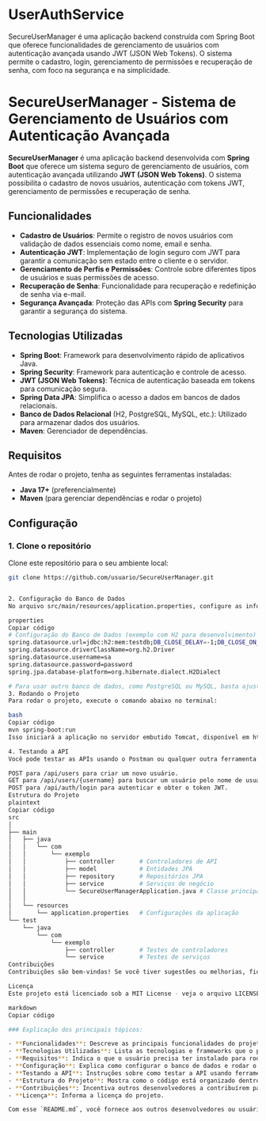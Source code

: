 # UserAuthService
SecureUserManager é uma aplicação backend construída com Spring Boot que oferece funcionalidades de gerenciamento de usuários com autenticação avançada usando JWT (JSON Web Tokens). O sistema permite o cadastro, login, gerenciamento de permissões e recuperação de senha, com foco na segurança e na simplicidade.

# SecureUserManager - Sistema de Gerenciamento de Usuários com Autenticação Avançada

**SecureUserManager** é uma aplicação backend desenvolvida com **Spring Boot** que oferece um sistema seguro de gerenciamento de usuários, com autenticação avançada utilizando **JWT (JSON Web Tokens)**. O sistema possibilita o cadastro de novos usuários, autenticação com tokens JWT, gerenciamento de permissões e recuperação de senha.

## Funcionalidades

- **Cadastro de Usuários**: Permite o registro de novos usuários com validação de dados essenciais como nome, email e senha.
- **Autenticação JWT**: Implementação de login seguro com JWT para garantir a comunicação sem estado entre o cliente e o servidor.
- **Gerenciamento de Perfis e Permissões**: Controle sobre diferentes tipos de usuários e suas permissões de acesso.
- **Recuperação de Senha**: Funcionalidade para recuperação e redefinição de senha via e-mail.
- **Segurança Avançada**: Proteção das APIs com **Spring Security** para garantir a segurança do sistema.

## Tecnologias Utilizadas

- **Spring Boot**: Framework para desenvolvimento rápido de aplicativos Java.
- **Spring Security**: Framework para autenticação e controle de acesso.
- **JWT (JSON Web Tokens)**: Técnica de autenticação baseada em tokens para comunicação segura.
- **Spring Data JPA**: Simplifica o acesso a dados em bancos de dados relacionais.
- **Banco de Dados Relacional** (H2, PostgreSQL, MySQL, etc.): Utilizado para armazenar dados dos usuários.
- **Maven**: Gerenciador de dependências.

## Requisitos

Antes de rodar o projeto, tenha as seguintes ferramentas instaladas:

- **Java 17+** (preferencialmente)
- **Maven** (para gerenciar dependências e rodar o projeto)

## Configuração

### 1. Clone o repositório

Clone este repositório para o seu ambiente local:

```bash
git clone https://github.com/usuario/SecureUserManager.git


2. Configuração do Banco de Dados
No arquivo src/main/resources/application.properties, configure as informações do banco de dados:

properties
Copiar código
# Configuração do Banco de Dados (exemplo com H2 para desenvolvimento)
spring.datasource.url=jdbc:h2:mem:testdb;DB_CLOSE_DELAY=-1;DB_CLOSE_ON_EXIT=FALSE
spring.datasource.driverClassName=org.h2.Driver
spring.datasource.username=sa
spring.datasource.password=password
spring.jpa.database-platform=org.hibernate.dialect.H2Dialect

# Para usar outro banco de dados, como PostgreSQL ou MySQL, basta ajustar a URL e credenciais.
3. Rodando o Projeto
Para rodar o projeto, execute o comando abaixo no terminal:

bash
Copiar código
mvn spring-boot:run
Isso iniciará a aplicação no servidor embutido Tomcat, disponível em http://localhost:8080.

4. Testando a API
Você pode testar as APIs usando o Postman ou qualquer outra ferramenta para fazer requisições HTTP.

POST para /api/users para criar um novo usuário.
GET para /api/users/{username} para buscar um usuário pelo nome de usuário.
POST para /api/auth/login para autenticar e obter o token JWT.
Estrutura do Projeto
plaintext
Copiar código
src
│
├── main
│   ├── java
│   │   └── com
│   │       └── exemplo
│   │           ├── controller       # Controladores de API
│   │           ├── model            # Entidades JPA
│   │           ├── repository       # Repositórios JPA
│   │           ├── service          # Serviços de negócio
│   │           └── SecureUserManagerApplication.java # Classe principal
│   │
│   └── resources
│       └── application.properties   # Configurações da aplicação
└── test
    └── java
        └── com
            └── exemplo
                ├── controller       # Testes de controladores
                └── service          # Testes de serviços
Contribuições
Contribuições são bem-vindas! Se você tiver sugestões ou melhorias, fique à vontade para abrir um pull request ou issue.

Licença
Este projeto está licenciado sob a MIT License - veja o arquivo LICENSE para mais detalhes.

markdown
Copiar código

### Explicação dos principais tópicos:

- **Funcionalidades**: Descreve as principais funcionalidades do projeto, como cadastro de usuários, autenticação JWT, etc.
- **Tecnologias Utilizadas**: Lista as tecnologias e frameworks que o projeto usa.
- **Requisitos**: Indica o que o usuário precisa ter instalado para rodar o projeto.
- **Configuração**: Explica como configurar o banco de dados e rodar o projeto localmente.
- **Testando a API**: Instruções sobre como testar a API usando ferramentas como Postman.
- **Estrutura do Projeto**: Mostra como o código está organizado dentro do diretório do projeto.
- **Contribuições**: Incentiva outros desenvolvedores a contribuírem para o projeto.
- **Licença**: Informa a licença do projeto.

Com esse `README.md`, você fornece aos outros desenvolvedores ou usuários uma explicação clara sobre como usar, configurar e contribuir para o seu projeto.





